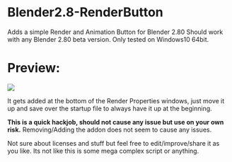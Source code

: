 # Blender2.8-RenderButton
Adds a simple Render and Animation Button for Blender 2.80
Should work with any Blender 2.80 beta version. 
Only tested on Windows10 64bit.

# Preview:
![](https://i.imgur.com/6s4AqZ7.png)

It gets added at the bottom of the Render Properties windows, just move it up and save over the startup file to always have it up at the beginning.

**This is a quick hackjob, should not cause any issue but use on your own risk.**
Removing/Adding the addon does not seem to cause any issues.

Not sure about licenses and stuff but feel free to edit/improve/share it as you like.
Its not like this is some mega complex script or anything.
